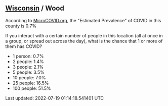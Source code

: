 
## [Wisconsin](/united-states/wisconsin) / Wood

According to [MicroCOVID.org](http://microcovid.org),
the "Estimated Prevalence" of COVID in this county is 0.7%

If you interact with a certain number of people in this location
(all at once in a group, or spread out across the day), what is the chance that
1 or more of them has COVID?

- 1 person: 0.7%
- 2 people: 1.4%
- 3 people: 2.1%
- 5 people: 3.5%
- 10 people: 7.0%
- 25 people: 16.5%
- 100 people: 51.5%

Last updated: 2022-07-19 01:14:18.541401 UTC
